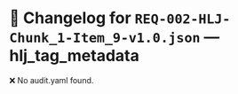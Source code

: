 # 📝 Changelog for `REQ-002-HLJ-Chunk_1-Item_9-v1.0.json` — **hlj_tag_metadata**

❌ No audit.yaml found.
